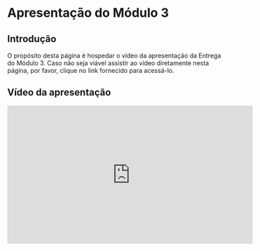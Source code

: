 # Apresentação do Módulo 3

## <a>Introdução</a>

O propósito desta página é hospedar o vídeo da apresentação da Entrega do Módulo 3. Caso não seja viável assistir ao vídeo diretamente nesta página, por favor, clique no link fornecido para acessá-lo.

## <a>Vídeo da apresentação</a> 

<iframe width="560" height="315" src="https://www.youtube.com/embed/NqStgK1Yk9w?si=e1gLKUx2Ov_PvuVS" title="YouTube video player" frameborder="0" allow="accelerometer; autoplay; clipboard-write; encrypted-media; gyroscope; picture-in-picture; web-share" referrerpolicy="strict-origin-when-cross-origin" allowfullscreen></iframe>